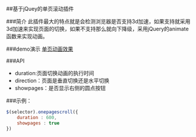 ##基于jQuey的单页滚动插件

###简介
此插件最大的特点就是会检测浏览器是否支持3d加速，如果支持就采用3d加速来实现页面的切换，如果不支持那么就向下降级，采用jQuery的animate函数来实现动画。

###demo演示
[单页动画效果](http://itkaoyan.cn/zui/demo/onepagescroll/test/index.html)

###API
 - duration:页面切换动画的执行时间
 - direction：页面是垂直切换还是水平切换
 - showpages：是否显示右侧的圆点按钮

###示例：
```js
$(selector).onepagescroll({
	duration : 600,
	showpages : true
})
```